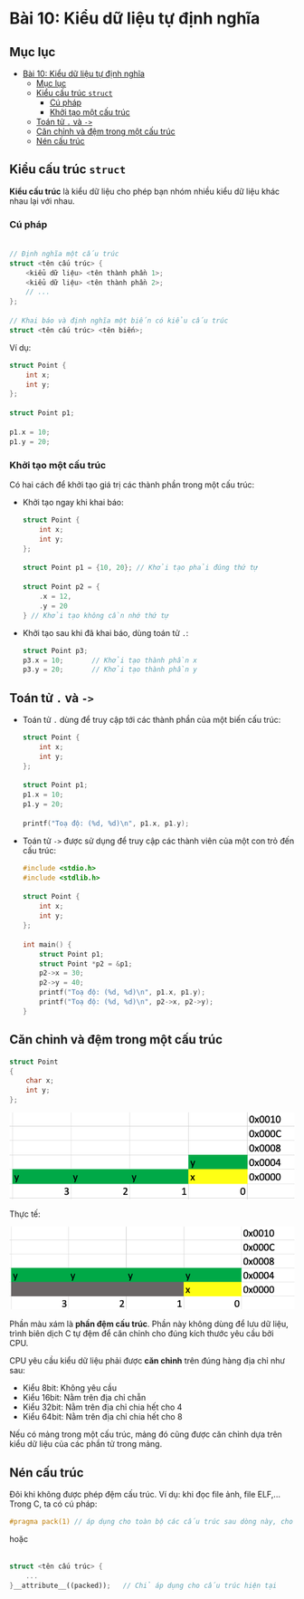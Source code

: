 # Bài 10: Kiểu dữ liệu tự định nghĩa

## Mục lục

- [Bài 10: Kiểu dữ liệu tự định nghĩa](#bài-10-kiểu-dữ-liệu-tự-định-nghĩa)
	- [Mục lục](#mục-lục)
	- [Kiểu cấu trúc `struct`](#kiểu-cấu-trúc-struct)
		- [Cú pháp](#cú-pháp)
		- [Khởi tạo một cấu trúc](#khởi-tạo-một-cấu-trúc)
	- [Toán tử `.` và `->`](#toán-tử--và--)
	- [Căn chỉnh và đệm trong một cấu trúc](#căn-chỉnh-và-đệm-trong-một-cấu-trúc)
	- [Nén cấu trúc](#nén-cấu-trúc)

## Kiểu cấu trúc `struct`

**Kiểu cấu trúc** là kiểu dữ liệu cho phép bạn nhóm nhiều kiểu dữ liệu khác nhau lại với nhau.

### Cú pháp

```c++

// Định nghĩa một cấu trúc
struct <tên cấu trúc> {
    <kiểu dữ liệu> <tên thành phần 1>;
    <kiểu dữ liệu> <tên thành phần 2>;
    // ...
};

// Khai báo và định nghĩa một biến có kiểu cấu trúc
struct <tên cấu trúc> <tên biến>;
```

Ví dụ:

```c++
struct Point {
    int x;
    int y;
};

struct Point p1;

p1.x = 10;
p1.y = 20;
```

### Khởi tạo một cấu trúc

Có hai cách để khởi tạo giá trị các thành phần trong một cấu trúc:

- Khởi tạo ngay khi khai báo:

	```c++
	struct Point {
		int x;
		int y;
	};

	struct Point p1 = {10, 20};	// Khởi tạo phải đúng thứ tự

	struct Point p2 = {
		.x = 12,
		.y = 20
	} // Khởi tạo không cần nhớ thứ tự
	```

- Khởi tạo sau khi đã khai báo, dùng toán tử `.`:

	```c++
	struct Point p3;
	p3.x = 10;       // Khởi tạo thành phần x
	p3.y = 20;       // Khởi tạo thành phần y
	```

## Toán tử `.` và `->`

- Toán tử `.` dùng để truy cập tới các thành phần của một biến cấu trúc:

	```c++
	struct Point {
		int x;
		int y;
	};

	struct Point p1;
	p1.x = 10;
	p1.y = 20;

	printf("Toạ độ: (%d, %d)\n", p1.x, p1.y);
	```

- Toán tử `->` được sử dụng để truy cập các thành viên của một con trỏ đến cấu trúc:

	```c++
	#include <stdio.h>
	#include <stdlib.h>

	struct Point {
		int x;
		int y;
	};

	int main() {
		struct Point p1;
		struct Point *p2 = &p1;
		p2->x = 30;
		p2->y = 40;
		printf("Toạ độ: (%d, %d)\n", p1.x, p1.y);
		printf("Toạ độ: (%d, %d)\n", p2->x, p2->y);
	}
	```

## Căn chỉnh và đệm trong một cấu trúc

```c++
struct Point
{
	char x;
	int y;
};
```

![alt text](<images/Screenshot 2024-11-01 at 18.43.14.png>)

Thực tế:

![alt text](<images/Screenshot 2024-11-01 at 18.44.01.png>)

Phần màu xám là **phần đệm cấu trúc**. Phần này không dùng để lưu dữ liệu, trình biên dịch C tự đệm để căn chỉnh cho đúng kích thước yêu cầu bởi CPU.

CPU yêu cầu kiểu dữ liệu phải được **căn chỉnh** trên đúng hàng địa chỉ như sau:

- Kiểu 8bit: Không yêu cầu
- Kiểu 16bit: Nằm trên địa chỉ chẵn
- Kiểu 32bit: Nằm trên địa chỉ chia hết cho 4
- Kiểu 64bit: Nằm trên địa chỉ chia hết cho 8

Nếu có mảng trong một cấu trúc, mảng đó cũng được căn chỉnh dựa trên kiểu dữ liệu của các phần tử trong mảng.

## Nén cấu trúc

Đôi khi không được phép đệm cấu trúc. Ví dụ: khi đọc file ảnh, file ELF,... Trong C, ta có cú pháp:

```c++
#pragma pack(1)	// áp dụng cho toàn bộ các cấu trúc sau dòng này, cho tới khi dùng #pragma pack() để đặt lại.
```

hoặc 

```c++

struct <tên cấu trúc> {
    ...
}__attribute__((packed));	// Chỉ áp dụng cho cấu trúc hiện tại

```